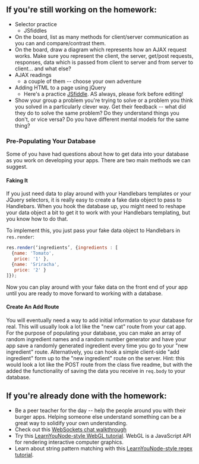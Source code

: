 ## If you're still working on the homework:
- Selector practice
    + JSfiddles
- On the board, list as many methods for client/server communication as you can and compare/contrast them.
- On the board, draw a diagram which represents how an AJAX request works. Make sure you represent the client, the server, get/post requests, responses, data which is passed from client to server and from server to client... and what else?
- AJAX readings
    + a couple of them -- choose your own adventure
- Adding HTML to a page using jQuery
    + Here's a practice [JSfiddle](https://jsfiddle.net/swalters4925/e8gzd6h9/1/). AS always, please fork before editing!
- Show your group a problem you're trying to solve or a problem you think you solved in a particularly clever way. Get their feedback -- what did they do to solve the same problem? Do they understand things you don't, or vice versa? Do you have different mental models for the same thing?

### Pre-Populating Your Database 
Some of you have had questions about how to get data into your database as you work on developing your apps. There are two main methods we can suggest.

#### Faking It 
If you just need data to play around with your Handlebars templates or your JQuery selectors, it is really easy to create a fake data object to pass to Handlebars. When you hook the database up, you might need to reshape your data object a bit to get it to work with your Handlebars templating, but you know how to do that.

To implement this, you just pass your fake data object to Handlebars in `res.render`:

```javascript
res.render(‘ingredients’, {ingredients : [
  {name: 'Tomato',
   price: '1' },
  {name: 'Sriracha',
   price: '2' }
]});
```

Now you can play around with your fake data on the front end of your app until you are ready to move forward to working with a database. 

#### Create An Add Route
You will eventually need a way to add initial information to your database for real. This will usually look a lot like the "new cat" route from your cat app. For the purpose of populating your database, you can make an array of random ingredient names and a random number generator and have your app save a randomly generated ingredient every time you go to your "new ingredient" route. Alternatively, you can hook a simple client-side "add ingredient" form up to the "new ingredient" route on the server. Hint: this would look a lot like the POST route from the class five readme, but with the added the functionality of saving the data you receive in `req.body` to your database.


## If you're already done with the homework:
- Be a peer teacher for the day -- help the people around you with their burger apps. Helping someone else understand something can be a great way to solidify your own understanding.
- Check out this [WebSockets chat walkthrough](http://socket.io/get-started/chat/)
- Try this [LearnYouNode-style WebGL tutorial](https://github.com/stackgl/shader-school). WebGL is a JavaScript API for rendering interactive computer graphics.
- Learn about string pattern matching with this [LearnYouNode-style regex tutorial](https://github.com/substack/regex-adventure).
